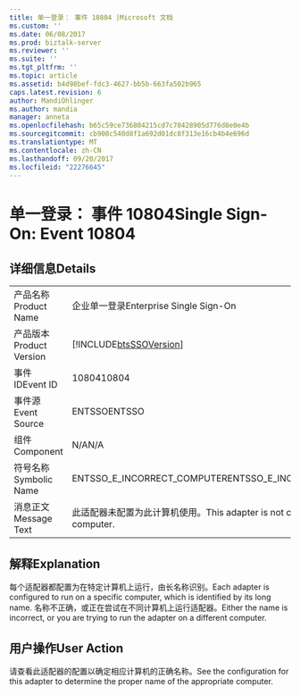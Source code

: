 ```yaml
---
title: 单一登录： 事件 10804 |Microsoft 文档
ms.custom: ''
ms.date: 06/08/2017
ms.prod: biztalk-server
ms.reviewer: ''
ms.suite: ''
ms.tgt_pltfrm: ''
ms.topic: article
ms.assetid: b4d98bef-fdc3-4627-bb5b-663fa502b965
caps.latest.revision: 6
author: MandiOhlinger
ms.author: mandia
manager: anneta
ms.openlocfilehash: b65c59ce736804215cd7c70428905d776d8e0e4b
ms.sourcegitcommit: cb908c540d8f1a692d01dc8f313e16cb4b4e696d
ms.translationtype: MT
ms.contentlocale: zh-CN
ms.lasthandoff: 09/20/2017
ms.locfileid: "22276645"
---
```

# <a name="single-sign-on-event-10804"></a><span data-ttu-id="00b7f-102">单一登录： 事件 10804</span><span class="sxs-lookup"><span data-stu-id="00b7f-102">Single Sign-On: Event 10804</span></span>
## <a name="details"></a><span data-ttu-id="00b7f-103">详细信息</span><span class="sxs-lookup"><span data-stu-id="00b7f-103">Details</span></span>  
  
|||  
|-|-|  
|<span data-ttu-id="00b7f-104">产品名称</span><span class="sxs-lookup"><span data-stu-id="00b7f-104">Product Name</span></span>|<span data-ttu-id="00b7f-105">企业单一登录</span><span class="sxs-lookup"><span data-stu-id="00b7f-105">Enterprise Single Sign-On</span></span>|  
|<span data-ttu-id="00b7f-106">产品版本</span><span class="sxs-lookup"><span data-stu-id="00b7f-106">Product Version</span></span>|[!INCLUDE[btsSSOVersion](../includes/btsssoversion-md.md)]|  
|<span data-ttu-id="00b7f-107">事件 ID</span><span class="sxs-lookup"><span data-stu-id="00b7f-107">Event ID</span></span>|<span data-ttu-id="00b7f-108">10804</span><span class="sxs-lookup"><span data-stu-id="00b7f-108">10804</span></span>|  
|<span data-ttu-id="00b7f-109">事件源</span><span class="sxs-lookup"><span data-stu-id="00b7f-109">Event Source</span></span>|<span data-ttu-id="00b7f-110">ENTSSO</span><span class="sxs-lookup"><span data-stu-id="00b7f-110">ENTSSO</span></span>|  
|<span data-ttu-id="00b7f-111">组件</span><span class="sxs-lookup"><span data-stu-id="00b7f-111">Component</span></span>|<span data-ttu-id="00b7f-112">N/A</span><span class="sxs-lookup"><span data-stu-id="00b7f-112">N/A</span></span>|  
|<span data-ttu-id="00b7f-113">符号名称</span><span class="sxs-lookup"><span data-stu-id="00b7f-113">Symbolic Name</span></span>|<span data-ttu-id="00b7f-114">ENTSSO_E_INCORRECT_COMPUTER</span><span class="sxs-lookup"><span data-stu-id="00b7f-114">ENTSSO_E_INCORRECT_COMPUTER</span></span>|  
|<span data-ttu-id="00b7f-115">消息正文</span><span class="sxs-lookup"><span data-stu-id="00b7f-115">Message Text</span></span>|<span data-ttu-id="00b7f-116">此适配器未配置为此计算机使用。</span><span class="sxs-lookup"><span data-stu-id="00b7f-116">This adapter is not configured for this computer.</span></span>|  
  
## <a name="explanation"></a><span data-ttu-id="00b7f-117">解释</span><span class="sxs-lookup"><span data-stu-id="00b7f-117">Explanation</span></span>  
 <span data-ttu-id="00b7f-118">每个适配器都配置为在特定计算机上运行，由长名称识别。</span><span class="sxs-lookup"><span data-stu-id="00b7f-118">Each adapter is configured to run on a specific computer, which is identified by its long name.</span></span> <span data-ttu-id="00b7f-119">名称不正确，或正在尝试在不同计算机上运行适配器。</span><span class="sxs-lookup"><span data-stu-id="00b7f-119">Either the name is incorrect, or you are trying to run the adapter on a different computer.</span></span>  
  
## <a name="user-action"></a><span data-ttu-id="00b7f-120">用户操作</span><span class="sxs-lookup"><span data-stu-id="00b7f-120">User Action</span></span>  
 <span data-ttu-id="00b7f-121">请查看此适配器的配置以确定相应计算机的正确名称。</span><span class="sxs-lookup"><span data-stu-id="00b7f-121">See the configuration for this adapter to determine the proper name of the appropriate computer.</span></span>